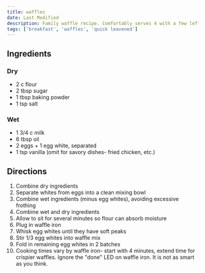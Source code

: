 ```yaml
---
title: waffles
date: Last Modified
description: Family waffle recipe. Comfortably serves 4 with a few left over
tags: ['breakfast', 'waffles', 'quick leavened']
---
```


## Ingredients

### Dry

- 2 c flour
- 2 tbsp sugar
- 1 tbsp baking powder
- 1 tsp salt

### Wet

- 1 3/4 c milk
- 6 tbsp oil
- 2 eggs + 1 egg white, separated
- 1 tsp vanilla (omit for savory dishes- fried chicken, etc.)

## Directions

1. Combine dry ingredients
2. Separate whites from eggs into a clean mixing bowl
3. Combine wet ingredients (minus egg whites), avoiding excessive frothing
4. Combine wet and dry ingredients
5. Allow to sit for several minutes so flour can absorb moisture
6. Plug in waffle iron
7. Whisk egg whites until they have soft peaks
8. Stir 1/3 egg whites into waffle mix
9. Fold in remaining egg whites in 2 batches
10. Cooking times vary by waffle iron- start with 4 minutes, extend time for crispier waffles. Ignore the "done" LED on waffle iron. It is not as smart as you think.
